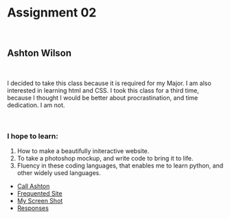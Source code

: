 <h1> Assignment 02 </h1>
<br />
<h2> Ashton Wilson </h2>
<br />
<p>I decided to take this class because it is required for my Major. I am also interested in learning html and CSS. I took this class for a third time, because I thought I would be better about procrastination, and time dedication. I am not.
</p>
<br />
<h3> I hope to learn: </h3>
<ol>
  <li>How to make a beautifully initeractive website.</li>
  <li>To take a photoshop mockup, and write code to bring it to life.</li>
  <li>Fluency in these coding languages, that enables me to learn python, and other widely used languages.</li>
  </ol>
<p>
<ul>
  <li><a href="tel:208-721-8078">Call Ashton</a></li>
  <li><a href="https://hb.511.idaho.gov/#roadReports?timeFrame=TODAY&layers=roadReports%2CwinterDriving%2CweatherWarnings%2CotherStates">Frequented Site</a></li>
  <li><a href="images/AtomScreenShot.png">My Screen Shot</a></li>
  <li><a href="responses.txt">Responses</a></li>
</ul>
</p>
